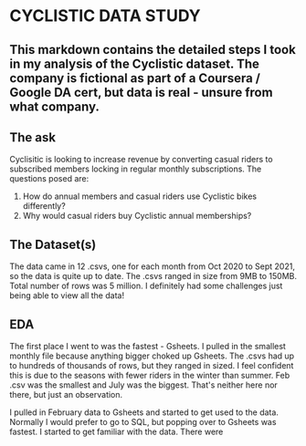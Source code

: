 # CYCLISTIC DATA STUDY

## This markdown contains the detailed steps I took in my analysis of the Cyclistic dataset.  The company is fictional as part of a Coursera / Google DA cert, but data is real - unsure from what company.

## The ask
Cyclisitic is looking to increase revenue by converting casual riders to subscribed members locking in regular monthly subscriptions.  The questions posed are:
1. How do annual members and casual riders use Cyclistic bikes differently?
2. Why would casual riders buy Cyclistic annual memberships?

## The Dataset(s)
The data came in 12 .csvs, one for each month from Oct 2020 to Sept 2021, so the data is quite up to date.  The .csvs ranged in size from 9MB to 150MB.  Total number of rows was 5 million.  I definitely had some challenges just being able to view all the data!

## EDA
The first place I went to was the fastest - Gsheets.  I pulled in the smallest monthly file because anything bigger choked up Gsheets.  The .csvs had up to hundreds of thousands of rows, but they ranged in sized.  I feel confident this is due to the seasons with fewer riders in the winter than summer.  Feb .csv was the smallest and July was the biggest.  That's neither here nor there, but just an observation.

I pulled in February data to Gsheets and started to get used to the data.  Normally I would prefer to go to SQL, but popping over to Gsheets was fastest.  I started to get familiar with the data.  There were 
